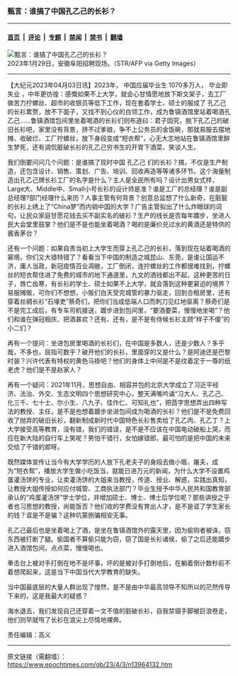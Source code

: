 ### 甄言：谁搞了中国孔乙己的长衫？

---

#### [首页](../../../..?n13964132) &nbsp;|&nbsp; [评论](../../../../../epoch-comment?n13964132) &nbsp;|&nbsp; [专题](../../../../../epoch-special?n13964132) &nbsp;|&nbsp; [禁闻](../../../../../epoch-news?n13964132) &nbsp;|&nbsp; [禁书](../../../../../books?n13964132) &nbsp;|&nbsp; [翻墙](https://github.com/gfw-breaker/nogfw/blob/master/README.md?n13964132)


<div><img alt="甄言：谁搞了中国孔乙己的长衫？" class="attachment-djy_600_400 size-djy_600_400 wp-post-image" src="https://i.epochtimes.com/assets/uploads/2023/03/id13942240-GettyImages-1246636775-600x400.jpg"/>
<div class="caption">
 2023年1月29日，安徽阜阳招聘现场。（STR/AFP via Getty Images）
</div></div><hr/><div class="post_content" id="artbody" itemprop="articleBody">
 <!-- article content begin -->
 <p>
  【大纪元2023年04月03日讯】2023年，
  <ok href="https://www.epochtimes.com/gb/tag/%E4%B8%AD%E5%9B%BD%E5%BA%94%E5%B1%8A%E6%AF%95%E4%B8%9A%E7%94%9F.html">
   中国应届毕业生
  </ok>
  1070多万人，
  <ok href="https://www.epochtimes.com/gb/tag/%E6%AF%95%E4%B8%9A%E5%8D%B3%E5%A4%B1%E4%B8%9A.html">
   毕业即失业
  </ok>
  ，中年更彷徨：感慨如果不上大学，就会心甘情愿地放下斯文架子，去工厂做苦力拧螺丝、超市的收银员等低下工作，现在套着学士、硕士的服成了
  <ok href="https://www.epochtimes.com/gb/tag/%E5%AD%94%E4%B9%99%E5%B7%B1.html">
   孔乙己
  </ok>
  的长衫累赘，放不下面子，又找不到心仪的白领工作，成为鲁镇酒馆里站着喝酒孔乙己……鲁镇酒馆包间里坐着喝酒的长衫们则布道曰：君子固究，脱下孔乙己的破旧长衫吧，家里没有背景，拼不过爹娘，争不上公务员的金饭碗，那就易服去摆地摊、收破烂、工厂拧螺丝，放下身段变成“短衣帮”，心无大志地站在鲁镇酒馆里醉生梦死，还有调侃脏破长衫的孔乙己穷书生的开胃下酒菜，笑谈人生。
 </p>
 <p>
  我们倒要问问几个问题：是谁搞了现时中国
  <ok href="https://www.epochtimes.com/gb/tag/%E5%AD%94%E4%B9%99%E5%B7%B1.html">
   孔乙己
  </ok>
  们的长衫？搞，不仅是生产制造，还包含设计、销售、策划、广告、培训、回收再造等等诸多环节。这个海量制造出孔乙己牌长衫工厂的名字是什么？主人是全民所有吗？设计出男女式样，Large大、Middle中、Small小号长衫的设计师是准？谁是工厂的总经理？谁是副总经理?部门经理什么来历？人事主管有何背景？创意总监想了什么新奇，在脏脏的长衫上绣上了“China梦”而内销中国的大学？广告主管拟出了什么炸眼球的词句，让民众家庭甘愿花钱去买不副实名的破衫？生产的线长是否每年踱步，坐进人民大会堂里鼓掌？他们是不是也能坐着喝酒？喝的是廉价兑过水的黄酒还是特供的酱香茅台？
 </p>
 <p>
  还有一个问题：如果自责当初上大学生而穿上孔乙己的长衫，落到现在站着喝酒的窘境，你们又大错特错了？看看当下中国的制造之城昆山、东莞，是谁让国运不济，庸人当政，新冠疫情百业凋敝，工厂倒闭，连拧螺丝的工作都很难找到，拧螺丝的短衣帮住进了免费的城市的地下通道里，九文的酒钱都出不起，这种更苦的日子，唇亡齿寒，有长衫的学士、硕士如果不上大学，就会落到这种更窘迫的境界？易服摊贩，可你们不想想，小贩们白天受完城管的暴力驱走，回到合租房里，还有穿着丝稠长衫“石壕吏”蔡奇们，把你们当成低端人口而刺刀见红地驱离？蔡奇们是不是完工成后，有专车司机接送，踱步进到包间里，“要酒要菜，慢慢地坐喝”？他们和谁在弹冠相庆、把酒甚欢？还有、还有，是不是有侍候长衫主顾“样子不傻”的小二们？
 </p>
 <p>
  再有一个提问：坐进包房里喝酒的长衫们，在中国是多数人，还是少数人？多乎哉，不多也，屈指可数乎？破开他们的长衫，里面穿的又是什么？是阿迪还是巴黎时装？兴许代表有特权的黄色马褂吧？他们的身体上中间是不是纹着定于一尊的纸老虎？他们是不是赵家人？
 </p>
 <p>
  再有一个疑问：2021年11月，思想自由、相容并包的北京大学成立了习近平经济、法治、外交、生态文明四个思想研究中心，整天满嘴吟诵“习大人、孔乙己、化三千、七十士、尔小生、八九子、佳作仁、可知礼也”，把茴字思想弄出四种写法的教授、主任，是不是也想着踱步坐进包间成为喝酒的长衫？他们是不是免费回收了抛弃的破旧长衫，翻新制成新时代中国特色长衫售卖给了孔乙丙、孔乙丁？上大学接受高等教育，没有错，我们的错误，是不是不应该在中国电动破船上哭，而应在新大陆的自行车上笑呢？男怕干错行，女怕嫁错郎，最可怕的是把中国的未来交给了干错的郎呀。
 </p>
 <p>
  既然媒体宣传让当今有大学学历的人放下孔老夫子的身段去做小贩、屠夫，成为“短衣帮”，播放大学生做小吃饭当，就能日进万元的新闻，为什么大学不设置鸡蛋灌汤饼的专业，让卖灌汤饼的大姐来当教授，传道、授业、解惑，实践出真知，让教授大姐传授如何应付城管、工商执法部门？毕业生授予中华人民共和国教育部承认的“鸡蛋灌汤饼”学士学位，并增加硕士、博士、博士后学位呢？那些讲授之乎者也习思想的教授，尚能饭否？他们收的学费没有育出人才，是不是诓了学生家长的钱？诓是不是骗？这种坑蒙捌骗相安无事。
 </p>
 <p>
  孔乙己最后也是坐着喝上了酒，是坐在鲁镇酒馆外的露天里，因为偷钩者被诛，窃东西被打断了腿。偷国者不算偷只能为窃，窃了国是长衫诸侯，偷了之后还能踱步进入酒馆包间，点点菜，慢慢喝也。
 </p>
 <p>
  拳击台上被对手打倒在地不是坏事，坏的是被对手打倒地后，在躺着倒计数秒前不着想爬起来，这是当下中国当代大学教育的缺失。
 </p>
 <p>
  当中国最底层的大量人群出现了惶然，是不是由中华最高领导不知所以的茫然传导下来的，这是我最大的疑惑？
 </p>
 <p>
  海水退去，我们发现自己还穿着一文不值的脏破长衫，自我禁锢手脚被巨浪卷走，他们则早就甩了长衫在浪尖上尽情地裸奔。
 </p>
 <p>
  责任编辑：高义
 </p>
 <!-- article content end -->
 <div id="below_article_ad">
 </div>
</div>


---

原文链接（需翻墙）：https://www.epochtimes.com/gb/23/4/3/n13964132.htm